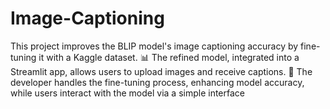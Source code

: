 # Image-Captioning
This project improves the BLIP model's image captioning accuracy by fine-tuning it with a Kaggle dataset. 📊 The refined model, integrated into a Streamlit app, allows users to upload images and receive captions. 🌟 The developer handles the fine-tuning process, enhancing model accuracy, while users interact with the model via a simple interface
